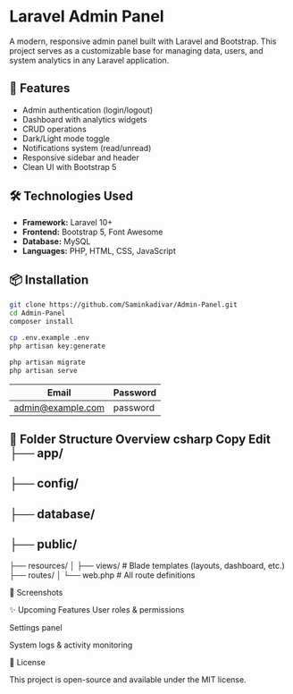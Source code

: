 # Laravel Admin Panel

A modern, responsive admin panel built with Laravel and Bootstrap. This project serves as a customizable base for managing data, users, and system analytics in any Laravel application.

## 🚀 Features

- Admin authentication (login/logout)
- Dashboard with analytics widgets
- CRUD operations
- Dark/Light mode toggle
- Notifications system (read/unread)
- Responsive sidebar and header
- Clean UI with Bootstrap 5

## 🛠️ Technologies Used

- **Framework:** Laravel 10+
- **Frontend:** Bootstrap 5, Font Awesome
- **Database:** MySQL
- **Languages:** PHP, HTML, CSS, JavaScript

## 📦 Installation

```bash
git clone https://github.com/Saminkadivar/Admin-Panel.git
cd Admin-Panel
composer install

cp .env.example .env
php artisan key:generate

php artisan migrate
php artisan serve

````

| Email                                         | Password |
| --------------------------------------------- | -------- |
| [admin@example.com](mailto:admin@example.com) | password |

📂 Folder Structure Overview
csharp
Copy
Edit
├── app/
-
├── config/
-
├── database/
-
├── public/
-
├── resources/
│   ├── views/        # Blade templates (layouts, dashboard, etc.)
├── routes/
│   └── web.php       # All route definitions


📸 Screenshots

✨ Upcoming Features
User roles & permissions

Settings panel

System logs & activity monitoring

📃 License

This project is open-source and available under the MIT license.





